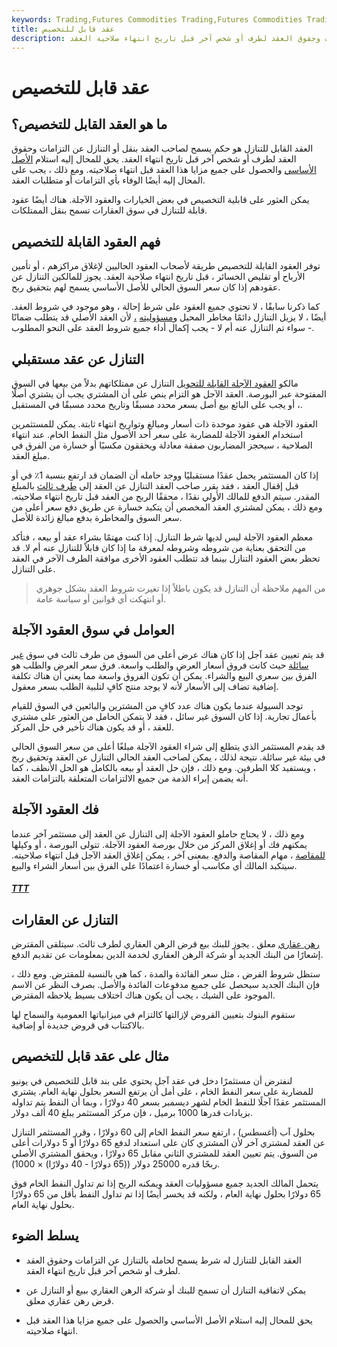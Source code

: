 ```yaml
---
keywords: Trading,Futures Commodities Trading,Futures Commodities Trading Strategy and Education,Futures and Commodities Trading,Strategy and Education
title: عقد قابل للتخصيص
description: يحتوي العقد القابل للتنازل على شرط يسمح للمالك بالتنازل عن التزامات وحقوق العقد لطرف أو شخص آخر قبل تاريخ انتهاء صلاحية العقد.
---
```


# عقد قابل للتخصيص
## ما هو العقد القابل للتخصيص؟

العقد القابل للتنازل هو حكم يسمح لصاحب العقد بنقل أو التنازل عن التزامات وحقوق العقد لطرف أو شخص آخر قبل تاريخ انتهاء العقد. يحق للمحال إليه استلام [الأصل الأساسي](/underlying-asset) والحصول على جميع مزايا هذا العقد قبل انتهاء صلاحيته. ومع ذلك ، يجب على المحال إليه أيضًا الوفاء بأي التزامات أو متطلبات العقد.

يمكن العثور على قابلية التخصيص في بعض الخيارات والعقود الآجلة. هناك أيضًا عقود قابلة للتنازل في سوق العقارات تسمح بنقل الممتلكات.

## فهم العقود القابلة للتخصيص

توفر العقود القابلة للتخصيص طريقة لأصحاب العقود الحاليين لإغلاق مراكزهم ، أو تأمين الأرباح أو تقليص الخسائر ، قبل تاريخ انتهاء صلاحية العقد. يجوز للمالكين التنازل عن عقودهم إذا كان سعر السوق الحالي للأصل الأساسي يسمح لهم بتحقيق ربح.

كما ذكرنا سابقًا ، لا تحتوي جميع العقود على شرط إحالة ، وهو موجود في شروط العقد. أيضًا ، لا يزيل التنازل دائمًا مخاطر المحيل [ومسؤوليته](/liability) [،](/liability) لأن العقد الأصلي قد يتطلب ضمانًا - سواء تم التنازل عنه أم لا - يجب إكمال أداء جميع شروط العقد على النحو المطلوب.

## التنازل عن عقد مستقبلي

مالكو [العقود الآجلة القابلة للتحويل](/futurescontract) التنازل عن ممتلكاتهم بدلاً من بيعها في السوق المفتوحة عبر البورصة. العقد الآجل هو التزام ينص على أن المشتري يجب أن يشتري أصلًا ، أو يجب على البائع بيع أصل بسعر محدد مسبقًا وتاريخ محدد مسبقًا في المستقبل.

العقود الآجلة هي عقود موحدة ذات أسعار ومبالغ وتواريخ انتهاء ثابتة. يمكن للمستثمرين استخدام العقود الآجلة للمضاربة على سعر أحد الأصول مثل النفط الخام. عند انتهاء الصلاحية ، سيحجز المضاربون صفقة معادلة ويحققون مكسبًا أو خسارة من الفرق في مبلغ العقد.

إذا كان المستثمر يحمل عقدًا مستقبليًا ووجد حامله أن الضمان قد ارتفع بنسبة 1٪ في أو قبل إقفال العقد ، فقد يقرر صاحب العقد التنازل عن العقد إلى [طرف ثالث](/third-party) بالمبلغ المقدر. سيتم الدفع للمالك الأولي نقدًا ، محققًا الربح من العقد قبل تاريخ انتهاء صلاحيته. ومع ذلك ، يمكن لمشتري العقد المخصص أن يتكبد خسارة عن طريق دفع سعر أعلى من سعر السوق والمخاطرة بدفع مبالغ زائدة للأصل.

معظم العقود الآجلة ليس لديها شرط التنازل. إذا كنت مهتمًا بشراء عقد أو بيعه ، فتأكد من التحقق بعناية من شروطه وشروطه لمعرفة ما إذا كان قابلاً للتنازل عنه أم لا. قد تحظر بعض العقود التنازل بينما قد تتطلب العقود الأخرى موافقة الطرف الآخر في العقد على التنازل.

> من المهم ملاحظة أن التنازل قد يكون باطلاً إذا تغيرت شروط العقد بشكل جوهري أو انتهكت أي قوانين أو سياسة عامة.

>

## العوامل في سوق العقود الآجلة

قد يتم تعيين عقد آجل إذا كان هناك عرض أعلى من السوق من طرف ثالث في سوق [غير سائلة](/illiquid) حيث كانت فروق أسعار العرض والطلب واسعة. فرق سعر العرض والطلب هو الفرق بين سعري البيع والشراء. يمكن أن تكون الفروق واسعة مما يعني أن هناك تكلفة إضافية تضاف إلى الأسعار لأنه لا يوجد منتج كافٍ لتلبية الطلب بسعر معقول.

توجد السيولة عندما يكون هناك عدد كافٍ من المشترين والبائعين في السوق للقيام بأعمال تجارية. إذا كان السوق غير سائل ، فقد لا يتمكن الحامل من العثور على مشتري للعقد ، أو قد يكون هناك تأخير في حل المركز.

قد يقدم المستثمر الذي يتطلع إلى شراء العقود الآجلة مبلغًا أعلى من سعر السوق الحالي في بيئة غير سائلة. نتيجة لذلك ، يمكن لصاحب العقد الحالي التنازل عن العقد وتحقيق ربح ، ويستفيد كلا الطرفين. ومع ذلك ، فإن حل العقد أو بيعه بالكامل هو الحل الأنظف ، كما أنه يضمن إبراء الذمة من جميع الالتزامات المتعلقة بالتزامات العقد.

## فك العقود الآجلة

ومع ذلك ، لا يحتاج حاملو العقود الآجلة إلى التنازل عن العقد إلى مستثمر آخر عندما يمكنهم فك أو إغلاق المركز من خلال بورصة العقود الآجلة. تتولى البورصة ، أو وكيلها [للمقاصة](/clearing) ، مهام المقاصة والدفع. بمعنى آخر ، يمكن إغلاق العقد الآجل قبل انتهاء صلاحيته. سيتكبد المالك أي مكاسب أو خسارة اعتمادًا على الفرق بين أسعار الشراء والبيع.

<h5> <a href=""> TTT </a> </h5>

## التنازل عن العقارات

[رهن عقاري](/mortgage) معلق . يجوز للبنك بيع قرض الرهن العقاري لطرف ثالث. سيتلقى المقترض إشعارًا من البنك الجديد أو شركة الرهن العقاري لخدمة الدين بمعلومات عن تقديم الدفع.

ستظل شروط القرض ، مثل سعر الفائدة والمدة ، كما هي بالنسبة للمقترض. ومع ذلك ، فإن البنك الجديد سيحصل على جميع مدفوعات الفائدة والأصل. بصرف النظر عن الاسم الموجود على الشيك ، يجب أن يكون هناك اختلاف بسيط يلاحظه المقترض.

ستقوم البنوك بتعيين القروض لإزالتها كالتزام في ميزانياتها العمومية والسماح لها بالاكتتاب في قروض جديدة أو إضافية.

## مثال على عقد قابل للتخصيص

لنفترض أن مستثمرًا دخل في عقد آجل يحتوي على بند قابل للتخصيص في يونيو للمضاربة على سعر النفط الخام ، على أمل أن يرتفع السعر بحلول نهاية العام. يشتري المستثمر عقدًا آجلًا للنفط الخام لشهر ديسمبر بسعر 40 دولارًا ، وبما أن النفط يتم تداوله بزيادات قدرها 1000 برميل ، فإن مركز المستثمر يبلغ 40 ألف دولار.

بحلول آب (أغسطس) ، ارتفع سعر النفط الخام إلى 60 دولارًا ، وقرر المستثمر التنازل عن العقد لمشتري آخر لأن المشتري كان على استعداد لدفع 65 دولارًا أو 5 دولارات أعلى من السوق. يتم تعيين العقد للمشتري الثاني مقابل 65 دولارًا ، ويحقق المشتري الأصلي ربحًا قدره 25000 دولار ((65 دولارًا - 40 دولارًا) × 1000).

يتحمل المالك الجديد جميع مسؤوليات العقد ويمكنه الربح إذا تم تداول النفط الخام فوق 65 دولارًا بحلول نهاية العام ، ولكنه قد يخسر أيضًا إذا تم تداول النفط بأقل من 65 دولارًا بحلول نهاية العام.

## يسلط الضوء

- العقد القابل للتنازل له شرط يسمح لحامله بالتنازل عن التزامات وحقوق العقد لطرف أو شخص آخر قبل تاريخ انتهاء العقد.

- يمكن لاتفاقية التنازل أن تسمح للبنك أو شركة الرهن العقاري ببيع أو التنازل عن قرض رهن عقاري معلق.

- يحق للمحال إليه استلام الأصل الأساسي والحصول على جميع مزايا هذا العقد قبل انتهاء صلاحيته.

